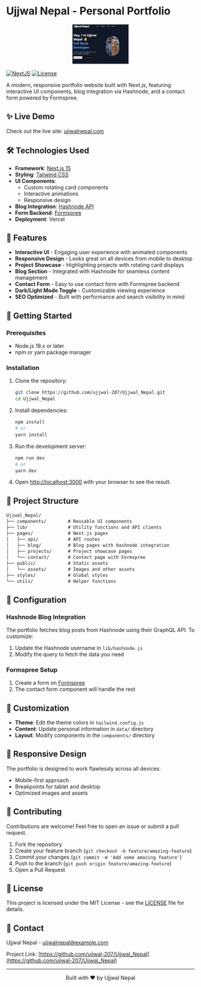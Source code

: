 # Ujjwal Nepal - Personal Portfolio

<div align="center">
  <img src="public/data/SiteSshot.png" alt="Ujjwal Nepal " width="150" />
</div>

[![NextJS](https://img.shields.io/badge/Next.js-14-black)](https://nextjs.org/)
[![License](https://img.shields.io/badge/License-MIT-blue.svg)](LICENSE)

A modern, responsive portfolio website built with Next.js, featuring interactive UI components, blog integration via Hashnode, and a contact form powered by Formspree.

## ✨ Live Demo

Check out the live site: [ujjwalnepal.com](https://ujjwal-nepal.vercel.app/)

## 🛠️ Technologies Used

- **Framework**: [Next.js 15](https://nextjs.org/)
- **Styling**: [Tailwind CSS](https://tailwindcss.com/)
- **UI Components**:
  - Custom rotating card components
  - Interactive animations
  - Responsive design
- **Blog Integration**: [Hashnode API](https://hashnode.com/)
- **Form Backend**: [Formspree](https://formspree.io/)
- **Deployment**: Vercel

## 🌟 Features

- **Interactive UI** - Engaging user experience with animated components
- **Responsive Design** - Looks great on all devices from mobile to desktop
- **Project Showcase** - Highlighting projects with rotating card displays
- **Blog Section** - Integrated with Hashnode for seamless content management
- **Contact Form** - Easy to use contact form with Formspree backend
- **Dark/Light Mode Toggle** - Customizable viewing experience
- **SEO Optimized** - Built with performance and search visibility in mind

## 🚀 Getting Started

### Prerequisites

- Node.js 18.x or later
- npm or yarn package manager

### Installation

1. Clone the repository:
   ```bash
   git clone https://github.com/ujjwal-207/Ujjwal_Nepal.git
   cd Ujjwal_Nepal
   ```

2. Install dependencies:
   ```bash
   npm install
   # or
   yarn install
   ```



3. Run the development server:
   ```bash
   npm run dev
   # or
   yarn dev
   ```

4. Open [http://localhost:3000](http://localhost:3000) with your browser to see the result.

## 📝 Project Structure

```
Ujjwal_Nepal/
├── components/        # Reusable UI components
├── lib/               # Utility functions and API clients
├── pages/             # Next.js pages
│   ├── api/           # API routes
│   ├── blog/          # Blog pages with Hashnode integration
│   ├── projects/      # Project showcase pages
│   └── contact/       # Contact page with Formspree
├── public/            # Static assets
│   └── assets/        # Images and other assets
├── styles/            # Global styles
└── utils/             # Helper functions
```

## 🔧 Configuration

### Hashnode Blog Integration

The portfolio fetches blog posts from Hashnode using their GraphQL API. To customize:

1. Update the Hashnode username in `lib/hashnode.js`
2. Modify the query to fetch the data you need

### Formspree Setup

1. Create a form on [Formspree](https://formspree.io/) 
2. The contact form component will handle the rest

## 🎨 Customization

- **Theme**: Edit the theme colors in `tailwind.config.js`
- **Content**: Update personal information in `data/` directory
- **Layout**: Modify components in the `components/` directory

## 📱 Responsive Design

The portfolio is designed to work flawlessly across all devices:
- Mobile-first approach
- Breakpoints for tablet and desktop
- Optimized images and assets

## 🤝 Contributing

Contributions are welcome! Feel free to open an issue or submit a pull request.

1. Fork the repository
2. Create your feature branch (`git checkout -b feature/amazing-feature`)
3. Commit your changes (`git commit -m 'Add some amazing feature'`)
4. Push to the branch (`git push origin feature/amazing-feature`)
5. Open a Pull Request

## 📄 License

This project is licensed under the MIT License - see the [LICENSE](LICENSE) file for details.

## 👤 Contact

Ujjwal Nepal - [ujjwalnepal@example.com](mailto:ujjwalnepal715@gmail.com)

Project Link: [https://github.com/ujjwal-207/Ujjwal_Nepal](https://github.com/ujjwal-207/Ujjwal_Nepal)

---

<div align="center">
  <p>Built with ❤️ by Ujjwal Nepal</p>
</div>
